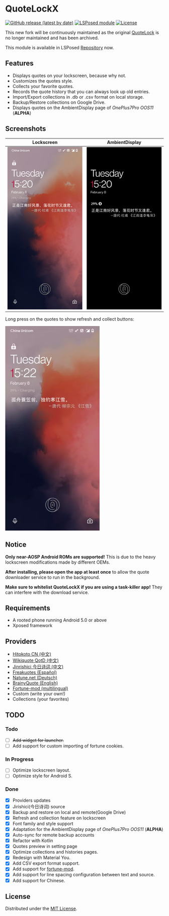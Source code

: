 # QuoteLockX

[![GitHub release (latest by date)](https://img.shields.io/github/v/release/Yubyf/QuoteLockX)](https://github.com/Yubyf/QuoteLockX/releases/latest)
[![LSPosed module](https://img.shields.io/badge/LSPosed-Module-red)](https://modules.lsposed.org/module/com.yubyf.quotelockx)
[![License](https://img.shields.io/github/license/Yubyf/QuoteLockX)](https://github.com/Yubyf/QuoteLockX/blob/master/LICENSE.txt)

This new fork will be continuously maintained as the
original [QuoteLock](https://github.com/apsun/QuoteLock) is no longer maintained and has been
archived.

This module is available in
LSPosed [Repository](https://modules.lsposed.org/module/com.yubyf.quotelockx) now.

## Features

- Displays quotes on your lockscreen, because why not.
- Customizes the quotes style.
- Collects your favorite quotes.
- Records the quote history that you can always look up old entries.
- Import/Export collections in .db or .csv format on local storage.
- Backup/Restore collections on Google Drive.
- Displays quotes on the AmbientDisplay page of *OnePlus7Pro OOS11* (**ALPHA**)

## Screenshots

| &nbsp;&nbsp;&nbsp;&nbsp;Lockscreen&nbsp;&nbsp;&nbsp;&nbsp; | AmbientDisplay |
| :---: | :---: |
| <img src="screenshots/lockscreen.png" title="Lockscreen" width="360px" /> | <img src="screenshots/ambient_display.png" title="AmbientDisplay" width="360px" /> |

Long press on the quotes to show refresh and collect buttons:

<img src="screenshots/showcase.webp" width="300px" />

## Notice

**Only near-AOSP Android ROMs are supported!** This is due to the heavy lockscreen modifications
made by different OEMs.

**After installing, please open the app at least once** to allow the quote downloader service to run
in the background.

**Make sure to whitelist QuoteLockX if you are using a task-killer app!** They can interfere with
the download service.

## Requirements

- A rooted phone running Android 5.0 or above
- Xposed framework

## Providers

- [Hitokoto CN (中文)](http://hitokoto.cn/)
- [Wikiquote QotD (中文)](https://www.wikiquote.org/)
- [Jinrishici 今日诗词 (中文)](https://www.jinrishici.com/)
- [Freakuotes (Español)](https://freakuotes.com/)
- [Natune.net (Deutsch)](https://natune.net/zitate/)
- [BrainyQuote (English)](https://www.brainyquote.com/)
- [Fortune-mod (multilingual)](https://github.com/shlomif/fortune-mod/)
- Custom (write your own!)
- Collections (your favorites)

## TODO

### Todo

- [ ] ~~Add widget for launcher.~~
- [ ] Add support for custom importing of fortune cookies.

### In Progress

- [ ] Optimize lockscreen layout.
- [ ] Optimize style for Android S.

### Done

- [x] Providers updates
- [x] Jirishici(今日诗词) source
- [x] Backup and restore on local and remote(Google Drive)
- [x] Refresh and collection feature on lockscreen
- [x] Font family and style support
- [x] Adaptation for the AmbientDisplay page of *OnePlus7Pro OOS11* (**ALPHA**)
- [x] Auto-sync for remote backup accounts
- [x] Refactor with Kotlin
- [x] Quotes preview in setting page
- [x] Optimize collections and histories pages.
- [x] Redesign with Material You.
- [x] Add CSV export format support.
- [x] Add support for [fortune-mod](https://github.com/shlomif/fortune-mod/).
- [x] Add support for line spacing configuration between text and source.
- [x] Add support for Chinese.

## License

Distributed under the [MIT License](http://opensource.org/licenses/MIT).
